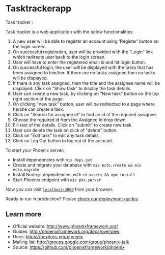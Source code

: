 # Tasktrackerapp

Task tracker :

Task tracker is a web application with the below functionalities:
1) A new user will be able to register an account using 'Register' button on the login screen.
2) On successful registration, user will be provided with the "Login" link which redirects user back to the login screen.
3) User will have to enter the registered email id and hit login button.
4) On successful login, the user will be displayed with the tasks that has been assigned to him/her. If there are no tasks assigned then no tasks will be displayed.
5) If there is any task assigned, then the title and the assignee name will be displayed. Click on "Show task" to display the task details. 
6) User can create a new task, by clicking on "New task" button on the top right section of the page.
7) On clicking "new task" button, user will be redirected to a page where he/she can create a task.
8) Click on "Search for assignee id" to find an id of the required assignee.
9) Choose the required id from the Assignee Id drop down.
10) Fill rest of the details. Click on "submit" to create new task.
11) User can delete the task on click of "delete" button.
12) Click on "Edit task" to edit any task details.
13) Click on Log Out button to log out of the account.

To start your Phoenix server:

  * Install dependencies with `mix deps.get`
  * Create and migrate your database with `mix ecto.create && mix ecto.migrate`
  * Install Node.js dependencies with `cd assets && npm install`
  * Start Phoenix endpoint with `mix phx.server`

Now you can visit [`localhost:4000`](http://localhost:4000) from your browser.

Ready to run in production? Please [check our deployment guides](http://www.phoenixframework.org/docs/deployment).

## Learn more

  * Official website: http://www.phoenixframework.org/
  * Guides: http://phoenixframework.org/docs/overview
  * Docs: https://hexdocs.pm/phoenix
  * Mailing list: http://groups.google.com/group/phoenix-talk
  * Source: https://github.com/phoenixframework/phoenix
